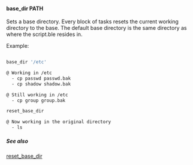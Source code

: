 #### base_dir PATH

Sets a base directory. Every block of tasks resets the current working directory to the base.
The default base directory is the same directory as where the script.ble resides in.

Example:

```bash

base_dir '/etc'

@ Working in /etc
  - cp passwd passwd.bak
  - cp shadow shadow.bak

@ Still working in /etc
  - cp group group.bak

reset_base_dir

@ Now working in the original directory
  - ls

```

##### See also

[reset_base_dir](reset_base_dir.md)


